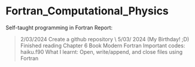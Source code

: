 # Fortran_Computational_Physics
Self-taught programming in Fortran
Report:
> 2/03/2024 Create a github repository \\
> 5/03/ 2024 (My Birthday! ;D) Finished reading Chapter 6 Book Modern Fortran
            Important codes: haiku.f90
            What I learnt: Open, write/append, and close files using Fortran
